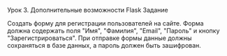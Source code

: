 Урок 3. Дополнительные возможности Flask
Задание

Создать форму для регистрации пользователей на сайте. 
Форма должна содержать поля "Имя", "Фамилия", "Email", "Пароль" и кнопку "Зарегистрироваться". 
При отправке формы данные должны сохраняться в базе данных, а пароль должен быть зашифрован.